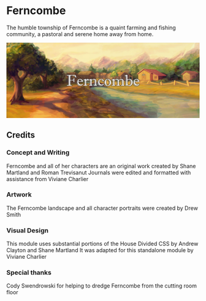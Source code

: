# Ferncombe
The humble township of Ferncombe is a quaint farming and fishing community, a pastoral and serene home away from home.

![](./assets/ferncombe-banner.webp)

## Credits
### Concept and Writing

Ferncombe and all of her characters are an original work created by Shane Martland and Roman Trevisanut
Journals were edited and formatted with assistance from Viviane Charlier

### Artwork

The Ferncombe landscape and all character portraits were created by Drew Smith

### Visual Design

This module uses substantial portions of the House Divided CSS by Andrew Clayton and Shane Martland
It was adapted for this standalone module by Viviane Charlier

### Special thanks

Cody Swendrowski for helping to dredge Ferncombe from the cutting room floor
